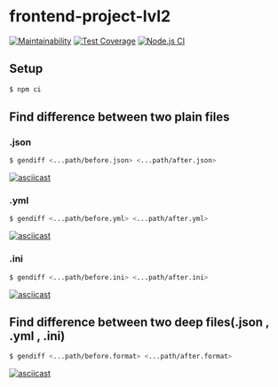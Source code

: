 # frontend-project-lvl2

[![Maintainability](https://api.codeclimate.com/v1/badges/10643b4e8cab7c753520/maintainability)](https://codeclimate.com/github/alexrunfire/frontend-project-lvl2/maintainability)
[![Test Coverage](https://api.codeclimate.com/v1/badges/10643b4e8cab7c753520/test_coverage)](https://codeclimate.com/github/alexrunfire/frontend-project-lvl2/test_coverage)
[![Node.js CI](https://github.com/alexrunfire/frontend-project-lvl2/workflows/Node.js%20CI/badge.svg?branch=master)](https://github.com/alexrunfire/frontend-project-lvl2/actions)

## Setup

```sh
$ npm ci
```

## Find difference between two plain files

### .json

```sh
$ gendiff <...path/before.json> <...path/after.json>
```
[![asciicast](https://asciinema.org/a/Ukz3urFnprwKp4rJPBe6nqBS4.svg)](https://asciinema.org/a/Ukz3urFnprwKp4rJPBe6nqBS4)

### .yml

```sh
$ gendiff <...path/before.yml> <...path/after.yml>
```
[![asciicast](https://asciinema.org/a/k9SjIyBeVJw2UjkCT2PpwjvyV.svg)](https://asciinema.org/a/k9SjIyBeVJw2UjkCT2PpwjvyV)

### .ini

```sh
$ gendiff <...path/before.ini> <...path/after.ini>
```
[![asciicast](https://asciinema.org/a/Ki9cIwZlbtIZOru8QiErOJgCh.svg)](https://asciinema.org/a/Ki9cIwZlbtIZOru8QiErOJgCh)

## Find difference between two deep files(.json , .yml , .ini)

```sh
$ gendiff <...path/before.format> <...path/after.format>
```

[![asciicast](https://asciinema.org/a/GmQCS2mD1jnEpTKnspR2Vks5P.svg)](https://asciinema.org/a/GmQCS2mD1jnEpTKnspR2Vks5P)